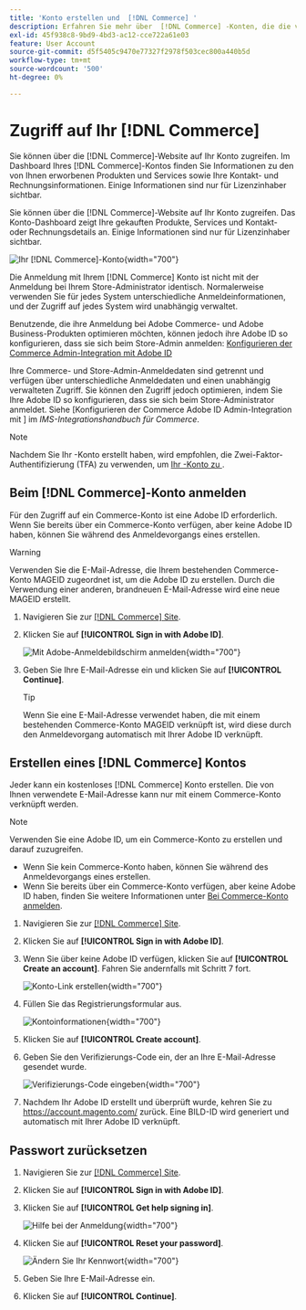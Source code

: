 ```yaml
---
title: 'Konto erstellen und  [!DNL Commerce] '
description: Erfahren Sie mehr über  [!DNL Commerce] -Konten, die die von Ihnen erworbenen Produkte und Services verwalten.
exl-id: 45f938c8-9bd9-4bd3-ac12-cce722a61e03
feature: User Account
source-git-commit: d5f5405c9470e77327f2978f503cec800a440b5d
workflow-type: tm+mt
source-wordcount: '500'
ht-degree: 0%

---
```



# Zugriff auf Ihr [!DNL Commerce]

Sie können über die [!DNL Commerce]-Website auf Ihr Konto zugreifen. Im Dashboard Ihres [!DNL Commerce]-Kontos finden Sie Informationen zu den von Ihnen erworbenen Produkten und Services sowie Ihre Kontakt- und Rechnungsinformationen. Einige Informationen sind nur für Lizenzinhaber sichtbar.

Sie können über die [!DNL Commerce]-Website auf Ihr Konto zugreifen. Das Konto-Dashboard zeigt Ihre gekauften Produkte, Services und Kontakt- oder Rechnungsdetails an. Einige Informationen sind nur für Lizenzinhaber sichtbar.

![Ihr [!DNL Commerce]-Konto](./assets/home-acct.png){width="700"}

Die Anmeldung mit Ihrem [!DNL Commerce] Konto ist nicht mit der Anmeldung bei Ihrem Store-Administrator identisch. Normalerweise verwenden Sie für jedes System unterschiedliche Anmeldeinformationen, und der Zugriff auf jedes System wird unabhängig verwaltet.

Benutzende, die ihre Anmeldung bei Adobe Commerce- und Adobe Business-Produkten optimieren möchten, können jedoch ihre Adobe ID so konfigurieren, dass sie sich beim Store-Admin anmelden: [Konfigurieren der Commerce Admin-Integration mit Adobe ID](https://experienceleague.adobe.com/de/docs/commerce-admin/start/admin/ims/adobe-ims-config)

Ihre Commerce- und Store-Admin-Anmeldedaten sind getrennt und verfügen über unterschiedliche Anmeldedaten und einen unabhängig verwalteten Zugriff. Sie können den Zugriff jedoch optimieren, indem Sie Ihre Adobe ID so konfigurieren, dass sie sich beim Store-Administrator anmeldet. Siehe [Konfigurieren der Commerce Adobe ID Admin-Integration mit ] im *IMS-Integrationshandbuch für Commerce*.

>[!NOTE]
>
>Nachdem Sie Ihr -Konto erstellt haben, wird empfohlen, die Zwei-Faktor-Authentifizierung (TFA) zu verwenden, um [Ihr -Konto zu ](commerce-account-secure.md).

## Beim [!DNL Commerce]-Konto anmelden

Für den Zugriff auf ein Commerce-Konto ist eine Adobe ID erforderlich. Wenn Sie bereits über ein Commerce-Konto verfügen, aber keine Adobe ID haben, können Sie während des Anmeldevorgangs eines erstellen.

>[!WARNING]
>
>Verwenden Sie die E-Mail-Adresse, die Ihrem bestehenden Commerce-Konto MAGEID zugeordnet ist, um die Adobe ID zu erstellen. Durch die Verwendung einer anderen, brandneuen E-Mail-Adresse wird eine neue MAGEID erstellt.

1. Navigieren Sie zur [[!DNL Commerce] Site](https://account.magento.com/customer/account/login/).

1. Klicken Sie auf **[!UICONTROL Sign in with Adobe ID]**.

   ![Mit Adobe-Anmeldebildschirm anmelden](./assets/sign-in-with-adobe.png){width="700"}

1. Geben Sie Ihre E-Mail-Adresse ein und klicken Sie auf **[!UICONTROL Continue]**.

   >[!TIP]
   >
   >Wenn Sie eine E-Mail-Adresse verwendet haben, die mit einem bestehenden Commerce-Konto MAGEID verknüpft ist, wird diese durch den Anmeldevorgang automatisch mit Ihrer Adobe ID verknüpft.

## Erstellen eines [!DNL Commerce] Kontos

Jeder kann ein kostenloses [!DNL Commerce] Konto erstellen. Die von Ihnen verwendete E-Mail-Adresse kann nur mit einem Commerce-Konto verknüpft werden.

>[!NOTE]
>
>Verwenden Sie eine Adobe ID, um ein Commerce-Konto zu erstellen und darauf zuzugreifen.
>- Wenn Sie kein Commerce-Konto haben, können Sie während des Anmeldevorgangs eines erstellen.
>- Wenn Sie bereits über ein Commerce-Konto verfügen, aber keine Adobe ID haben, finden Sie weitere Informationen unter [Bei Commerce-Konto anmelden](#log-in-to-your-dnl-commerce-account).

1. Navigieren Sie zur [[!DNL Commerce] Site](https://account.magento.com/customer/account/login/).

1. Klicken Sie auf **[!UICONTROL Sign in with Adobe ID]**.

1. Wenn Sie über keine Adobe ID verfügen, klicken Sie auf **[!UICONTROL Create an account]**. Fahren Sie andernfalls mit Schritt 7 fort.

   ![Konto-Link erstellen](./assets/account-create-link.png){width="700"}

1. Füllen Sie das Registrierungsformular aus.

   ![Kontoinformationen](./assets/account-create.png){width="700"}

1. Klicken Sie auf **[!UICONTROL Create account]**.

1. Geben Sie den Verifizierungs-Code ein, der an Ihre E-Mail-Adresse gesendet wurde.

   ![Verifizierungs-Code eingeben](./assets/verification-code.png){width="700"}

1. Nachdem Ihr Adobe ID erstellt und überprüft wurde, kehren Sie zu https://account.magento.com/ zurück. Eine BILD-ID wird generiert und automatisch mit Ihrer Adobe ID verknüpft.

## Passwort zurücksetzen

1. Navigieren Sie zur [[!DNL Commerce] Site](https://account.magento.com/customer/account/login/).

1. Klicken Sie auf **[!UICONTROL Sign in with Adobe ID]**.

1. Klicken Sie auf **[!UICONTROL Get help signing in]**.

   ![Hilfe bei der Anmeldung](./assets/sign-in-get-help.png){width="700"}

1. Klicken Sie auf **[!UICONTROL Reset your password]**.

   ![Ändern Sie Ihr Kennwort](./assets/change-password.png){width="700"}

1. Geben Sie Ihre E-Mail-Adresse ein.

1. Klicken Sie auf **[!UICONTROL Continue]**.
